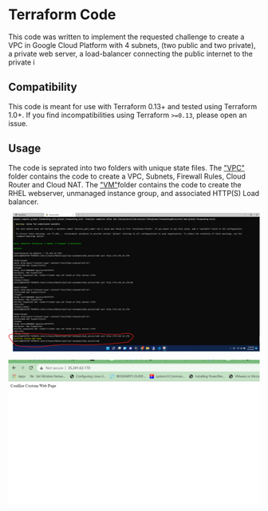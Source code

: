 # Terraform Code         

This code was written to implement the requested challenge to create a VPC in Google Cloud Platform with 4 subnets, (two public and two private), a private web server, a load-balancer connecting the public internet to the private i

## Compatibility

This code is meant for use with Terraform 0.13+ and tested using Terraform 1.0+.
If you find incompatibilities using Terraform `>=0.13`, please open an issue.


## Usage
The code is seprated into two folders with unique state files. The ["VPC"](vpc) folder contains the code to create a VPC, Subnets, Firewall Rules, Cloud Router and Cloud NAT. 
The ["VM"](vm)folder contains the code to create the RHEL webserver, unmanaged instance group, and associated HTTP(S) Load balancer. 

![Succssful Curl.](img/website_curl.png "Website Curl")

![Custom Web page.](img/website_screenshot.png "Website Loaded")